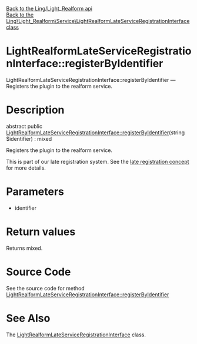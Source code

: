 [Back to the Ling/Light_Realform api](https://github.com/lingtalfi/Light_Realform/blob/master/doc/api/Ling/Light_Realform.md)<br>
[Back to the Ling\Light_Realform\Service\LightRealformLateServiceRegistrationInterface class](https://github.com/lingtalfi/Light_Realform/blob/master/doc/api/Ling/Light_Realform/Service/LightRealformLateServiceRegistrationInterface.md)


LightRealformLateServiceRegistrationInterface::registerByIdentifier
================



LightRealformLateServiceRegistrationInterface::registerByIdentifier — Registers the plugin to the realform service.




Description
================


abstract public [LightRealformLateServiceRegistrationInterface::registerByIdentifier](https://github.com/lingtalfi/Light_Realform/blob/master/doc/api/Ling/Light_Realform/Service/LightRealformLateServiceRegistrationInterface/registerByIdentifier.md)(string $identifier) : mixed




Registers the plugin to the realform service.

This is part of our late registration system.
See the [late registration concept](https://github.com/lingtalfi/Light/blob/master/personal/mydoc/pages/design/late-service-registration.md) for more details.




Parameters
================


- identifier

    


Return values
================

Returns mixed.








Source Code
===========
See the source code for method [LightRealformLateServiceRegistrationInterface::registerByIdentifier](https://github.com/lingtalfi/Light_Realform/blob/master/Service/LightRealformLateServiceRegistrationInterface.php#L25-L25)


See Also
================

The [LightRealformLateServiceRegistrationInterface](https://github.com/lingtalfi/Light_Realform/blob/master/doc/api/Ling/Light_Realform/Service/LightRealformLateServiceRegistrationInterface.md) class.



